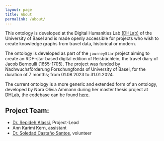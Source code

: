 ```yaml
---
layout: page
title: About
permalink: /about/
---
```


This ontology is developed at the Digital Humanities Lab [(DHLab)](https://dhlab.philhist.unibas.ch/) of the University of Basel and is made openly accessible for projects who wish to create knowledge graphs from travel data, historical or modern.

The ontology is developed as part of the `journeyStar` project aiming to create an RDF-star based digital edition of Reisbüchlein, the travel diary of Jacob Bernoulli (1655-1705).  The project was funded by Nachwuchsförderung Forschungfonds of University of Basel, for the duration of 7 months;
from 01.08.2023 to 31.01.2024.

The current ontology is a more generic and extended form of an ontology, developed by Nora Olivia Ammann during her master thesis project at DHLab, the codebase can be found [here](https://github.com/Nora-Olivia-Ammann/trip-ontology).

## Project Team:
- [Dr. Sepideh Alassi](https://dhlab.philhist.unibas.ch/en/persons/sepideh-alassi/), Project-Lead
- Ann Karimi Kern, assistant
- [Dr. Soledad Castaño Santos](https://iberoromanistik.philhist.unibas.ch/de/personen/soledad-castano-santos/), volunteer
